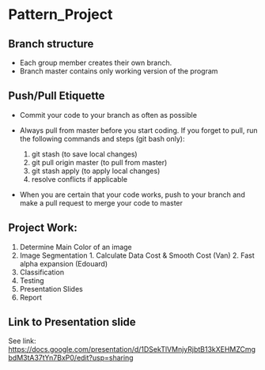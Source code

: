 # Pattern_Project

## Branch structure
  * Each group member creates their own branch. 
  * Branch master contains only working version of the program

## Push/Pull Etiquette 
  * Commit your code to your branch as often as possible
  * Always pull from master before you start coding. If you forget to pull, run the following commands and steps (git bash only):

    1. git stash (to save local changes)
    2. git pull origin master (to pull from master)
    3. git stash apply (to apply local changes)
    4. resolve conflicts if applicable

  * When you are certain that your code works, push to your branch and make a pull request to merge your code to master

## Project Work:
  1. Determine Main Color of an image
  2. Image Segmentation
    1. Calculate Data Cost & Smooth Cost (Van)
    2. Fast alpha expansion (Edouard)
  3. Classification
  4. Testing
  5. Presentation Slides
  6. Report

## Link to Presentation slide
See link:
https://docs.google.com/presentation/d/1DSekTlVMnjyRjbtB13kXEHMZCmgbdM3tA37tYn7BxP0/edit?usp=sharing